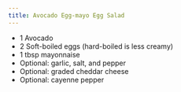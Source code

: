 ```yaml
---
title: Avocado Egg-mayo Egg Salad
---
```


-   1 Avocado
-   2 Soft-boiled eggs (hard-boiled is less creamy)
-   1 tbsp mayonnaise
-   Optional: garlic, salt, and pepper
-   Optional: graded cheddar cheese
-   Optional: cayenne pepper
